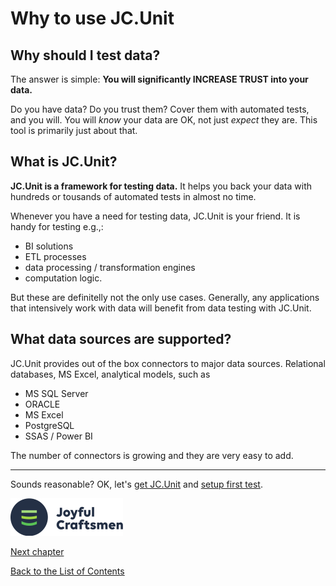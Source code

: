 # Why to use JC.Unit

## Why should I test data?

The answer is simple: **You will significantly INCREASE TRUST into your data.**

Do you have data? Do you trust them? Cover them with automated tests, and you will. You will *know* your data are OK, not just *expect* they are. This tool is primarily just about that.

## What is JC.Unit?

**JC.Unit is a framework for testing data.** It helps you back your data with hundreds or tousands of automated tests in almost no time. 

Whenever you have a need for testing data, JC.Unit is your friend. It is handy for testing e.g.,:

* BI solutions
* ETL processes
* data processing / transformation engines
* computation logic.

But these are definitelly not the only use cases. Generally, any applications that intensively work with data will benefit from data testing with JC.Unit.

## What data sources are supported?
JC.Unit provides out of the box connectors to major data sources. Relational databases, MS Excel, analytical models, such as

* MS SQL Server 
* ORACLE 
* MS Excel
* PostgreSQL
* SSAS / Power BI

The number of connectors is growing and they are very easy to add.

-----------------------

Sounds reasonable? OK, let's [get JC.Unit](get-jc-unit) and [setup first test](create-first-test).


![Logo](Images/media/jclogo.png)

[Next chapter](2-0-prerequisites)

[Back to the List of Contents](0-0-list-of-contents)  

